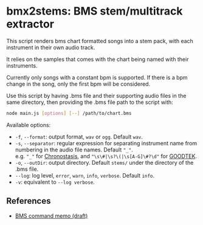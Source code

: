 # bmx2stems: BMS stem/multitrack extractor
This script renders bms chart formatted songs into a stem pack, with each instrument in their own audio track.

It relies on the samples that comes with the chart being named with their instruments. 

Currently only songs with a constant bpm is supported. If there is a bpm change in the song, only the first bpm will be considered.

Use this script by having .bms file and their supporting audio files in the same directory,
then providing the .bms file path to the script with:
```sh
node main.js [options] [--] /path/to/chart.bms
```

Available options:
* `-f`, `--format`: output format, `wav` or `ogg`. Default `wav`.
* `-s`, `--separator`: regular expression for separating instrument name from numbering in the audio file names. Default `"_"`. <br />
  e.g.  `"_"` for [Chronostasis](https://manbow.nothing.sh/event/event.cgi?action=More_def&num=252&event=110), 
  and `"\s\#|\s?\(|\s[A-G]\#?\d"` for [GOODTEK](https://manbow.nothing.sh/event/event.cgi?action=More_def&num=83&event=104).
* `-o`, `--outDir`: output directory. Default `stems/` under the directory of the .bms file.
* `--log`: log level, `error`, `warn`, `info`, `verbose`. Default `info`.
* `-v`: equivalent to `--log verbose`.

## References
* [BMS command memo (draft)](https://hitkey.nekokan.dyndns.info/cmds.htm)